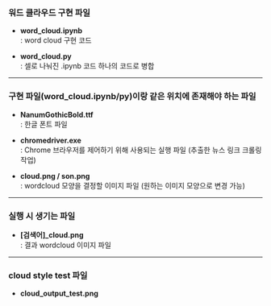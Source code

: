 ### 워드 클라우드 구현 파일
 - **word_cloud.ipynb**<br>
   : word cloud 구현 코드

 - **word_cloud.py**<br>
   : 셀로 나눠진 .ipynb 코드 하나의 코드로 병합
---

### 구현 파일(word_cloud.ipynb/py)이랑 같은 위치에 존재해야 하는 파일
 - **NanumGothicBold.ttf**<br>
   : 한글 폰트 파일

 - **chromedriver.exe**<br>
   : Chrome 브라우저를 제어하기 위해 사용되는 실행 파일
     (추출한 뉴스 링크 크롤링 작업)
  
 - **cloud.png / son.png**<br>
   : wordcloud 모양을 결정할 이미지 파일
     (원하는 이미지 모양으로 변경 가능)
---

### 실행 시 생기는 파일
   - **[검색어]_cloud.png**<br>
   : 결과 wordcloud 이미지 파일
  ---

### cloud style test 파일
 - **cloud_output_test.png**<br>
